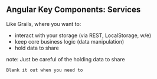 ##  Angular Key Components: Services

Like Grails, where you want to:

- interact with your storage (via REST, LocalStorage, w/e)
- keep core business logic (data manipulation)
- hold data to share

note:
    Just be careful of the holding data to share

    Blank it out when you need to
